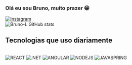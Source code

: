 
### Olá eu sou Bruno, muito prazer 😁

[![Instagram](https://img.shields.io/badge/Instagram-E4405F?style=for-the-badge&logo=instagram&logoColor=white)](https://www.instagram.com/b.l.o_buuh/) 
</br>
![Bruno-L GitHub stats](https://github-readme-stats.vercel.app/api?username=anuraghazra&show_icons=true&theme=radical)

## Tecnologias que uso diariamente 

<div style="display: inline_block">
</br>
<img src="https://img.shields.io/badge/React-20232A?style=for-the-badge&logo=react&logoColor=61DAFB" alt="REACT" />
  <img src="https://img.shields.io/badge/.NET-5C2D91?style=for-the-badge&logo=.net&logoColor=white"	 alt=".NET" />
  <img src="https://img.shields.io/badge/Angular-DD0031?style=for-the-badge&logo=angular&logoColor=white"  alt="ANGULAR" />
  <img src=" https://img.shields.io/badge/Node.js-43853D?style=for-the-badge&logo=node.js&logoColor=white " alt="NODEJS" />
  <img src="https://img.shields.io/badge/Spring-6DB33F?style=for-the-badge&logo=spring&logoColor=white" alt="JAVASPRING" />
</div>
